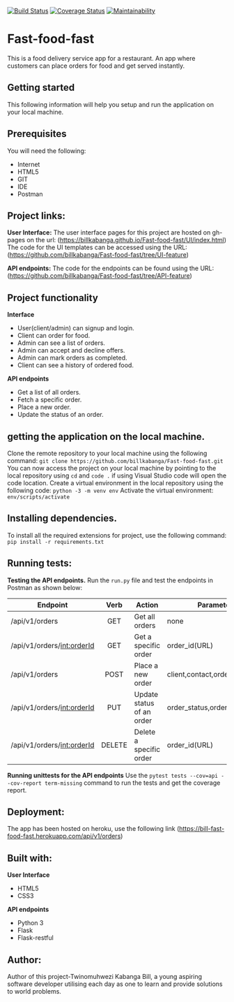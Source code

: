 [![Build Status](https://travis-ci.org/billkabanga/Fast-food-fast.svg?branch=API-feature)](https://travis-ci.org/billkabanga/Fast-food-fast)
[![Coverage Status](https://coveralls.io/repos/github/billkabanga/Fast-food-fast/badge.svg?branch=API-feature)](https://coveralls.io/github/billkabanga/Fast-food-fast?branch=API-feature)
[![Maintainability](https://api.codeclimate.com/v1/badges/177b99474b3084f12799/maintainability)](https://codeclimate.com/github/billkabanga/Fast-food-fast/maintainability)

# Fast-food-fast
This is a food delivery service app for a restaurant. An app where customers can place orders for food and get served instantly.

## Getting started
This following information will help you setup and run the application on your local machine.

## Prerequisites
You will need the following:
* Internet
* HTML5
* GIT
* IDE
* Postman

## Project links:
**User Interface:** The user interface pages for this project are hosted on gh-pages on the url: (https://billkabanga.github.io/Fast-food-fast/UI/index.html)
The code for the UI templates can be accessed using the URL: (https://github.com/billkabanga/Fast-food-fast/tree/UI-feature)

**API endpoints:** The code for the endpoints can be found using the URL: (https://github.com/billkabanga/Fast-food-fast/tree/API-feature)

## Project functionality
**Interface**
* User(client/admin) can signup and login.
* Client can order for food.
* Admin can see a list of orders.
* Admin can accept and decline offers.
* Admin can mark orders as completed.
* Client can see a history of ordered food.

**API endpoints**
* Get a list of all orders.
* Fetch a specific order.
* Place a new order.
* Update the status of an order.

## getting the application on the local machine.
Clone the remote repository to your local machine using the following command: `git clone https://github.com/billkabanga/Fast-food-fast.git`
You can now access the project on your local machine by pointing to the local repository using `cd` and `code .` if using Visual Studio code will open the code location.
Create a virtual environment in the local repository using the following code: `python -3 -m venv env`
Activate the virtual environment: `env/scripts/activate`

## Installing dependencies.
To install all the required extensions for project, use the following command: `pip install -r requirements.txt`

## Running tests:
**Testing the API endpoints.**
Run the `run.py` file and test the endpoints in Postman as shown below:

|     Endpoint                        | Verb          | Action                     |   Parameters     |
| ----------------------------------- |:-------------:|  ------------------------- | ----------------- |
| /api/v1/orders                      | GET           | Get all orders          | none   |
| /api/v1/orders/<int:orderId>        | GET           | Get a specific order          | order_id(URL)  |
| /api/v1/orders                   | POST          | Place a new order             | client,contact,order_item,price |
| /api/v1/orders/<int:orderId>| PUT          | Update status of an order | order_status,order_id(URL)  |
| /api/v1/orders/<int:orderId> | DELETE     | Delete a specific order | order_id(URL) |

**Running unittests for the API endpoints**
Use the `pytest tests --cov=api --cov-report term-missing` command to run the tests and get the coverage report.

## Deployment:
The app has been hosted on heroku, use the following link (https://bill-fast-food-fast.herokuapp.com/api/v1/orders)

## Built with:
**User Interface**
* HTML5
* CSS3

**API endpoints**
* Python 3
* Flask
* Flask-restful

## Author:
Author of this project-Twinomuhwezi Kabanga Bill, 
a young aspiring software developer utilising each day as one to learn and provide solutions to world problems.